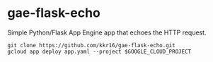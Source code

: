 # gae-flask-echo
Simple Python/Flask App Engine app that echoes the HTTP request.



```
git clone https://github.com/kkr16/gae-flask-echo.git
gcloud app deploy app.yaml --project $GOOGLE_CLOUD_PROJECT
```
